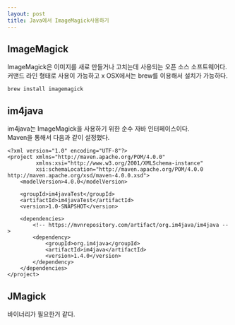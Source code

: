 ```yaml
---
layout: post
title: Java에서 ImageMagick사용하기
---
```


## ImageMagick
ImageMagick은 이미지를 새로 만들거나 고치는데 사용되는 오픈 소스 소프트웨어다. 커맨드 라인 형태로 사용이 가능하고 x
OSX에서는 brew를 이용해서 설치가 가능하다.
```
brew install imagemagick
```

## im4java
im4java는 ImageMagick을 사용하기 위한 순수 자바 인터페이스이다.  
Maven을 통해서 다음과 같이 설정했다.
```
<?xml version="1.0" encoding="UTF-8"?>
<project xmlns="http://maven.apache.org/POM/4.0.0"
         xmlns:xsi="http://www.w3.org/2001/XMLSchema-instance"
         xsi:schemaLocation="http://maven.apache.org/POM/4.0.0 http://maven.apache.org/xsd/maven-4.0.0.xsd">
    <modelVersion>4.0.0</modelVersion>

    <groupId>im4javaTest</groupId>
    <artifactId>im4javaTest</artifactId>
    <version>1.0-SNAPSHOT</version>

    <dependencies>
        <!-- https://mvnrepository.com/artifact/org.im4java/im4java -->
        <dependency>
            <groupId>org.im4java</groupId>
            <artifactId>im4java</artifactId>
            <version>1.4.0</version>
        </dependency>
    </dependencies>
</project>
```



## JMagick
바이너리가 필요한거 같다.